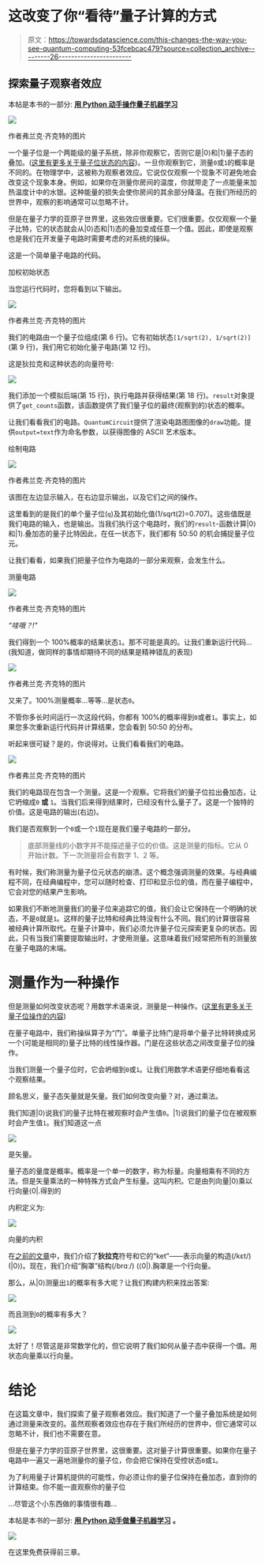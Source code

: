 # 这改变了你“看待”量子计算的方式

> 原文：<https://towardsdatascience.com/this-changes-the-way-you-see-quantum-computing-53fcebcac479?source=collection_archive---------26----------------------->

## 探索量子观察者效应

本帖是本书的一部分: [**用 Python 动手操作量子机器学习**](https://www.pyqml.com/page?ref=medium_see&dest=/)

![](img/e576155f1d504a75ecc879749c132ff5.png)

作者弗兰克·齐克特的图片

一个量子位是一个两能级的量子系统，除非你观察它，否则它是|0⟩和|1⟩量子态的叠加。([这里有更多关于量子位状态的内容](/hands-on-exploration-of-the-qubit-815bee3f30dd))。一旦你观察到它，测量`0`或`1`的概率是不同的。在物理学中，这被称为观察者效应。它说仅仅观察一个现象不可避免地会改变这个现象本身。例如，如果你在测量你房间的温度，你就带走了一点能量来加热温度计中的水银。这种能量的损失会使你房间的其余部分降温。在我们所经历的世界中，观察的影响通常可以忽略不计。

但是在量子力学的亚原子世界里，这些效应很重要。它们很重要。仅仅观察一个量子比特，它的状态就会从|0⟩态和|1⟩态的叠加变成任意一个值。因此，即使是观察也是我们在开发量子电路时需要考虑的对系统的操纵。

这是一个简单量子电路的代码。

加权初始状态

当您运行代码时，您将看到以下输出。

![](img/2f16f5a0e13f1e347ca8d044d4d0f96d.png)

作者弗兰克·齐克特的图片

我们的电路由一个量子位组成(第 6 行)。它有初始状态`[1/sqrt(2), 1/sqrt(2)]`(第 9 行)，我们用它初始化量子电路(第 12 行)。

这是狄拉克和这种状态的向量符号:

![](img/917c4cc6e5dc22bed317c68aa8c9ee41.png)

我们添加一个模拟后端(第 15 行)，执行电路并获得结果(第 18 行)。`result`对象提供了`get_counts`函数，该函数提供了我们量子位的最终(观察到的)状态的概率。

让我们看看我们的电路。`QuantumCircuit`提供了渲染电路图图像的`draw`功能。提供`output=text`作为命名参数，以获得图像的 ASCII 艺术版本。

绘制电路

![](img/6cd8cea99cbb169b2ba13f6cc8c41902.png)

作者弗兰克·齐克特的图片

该图在左边显示输入，在右边显示输出，以及它们之间的操作。

这里看到的是我们的单个量子位(`q`)及其初始化值(1/sqrt(2)=0.707)。这些值既是我们电路的输入，也是输出。当我们执行这个电路时，我们的`result`-函数计算|0⟩和|1⟩.叠加态的量子比特因此，在任一状态下，我们都有 50:50 的机会捕捉量子位元。

让我们看看，如果我们把量子位作为电路的一部分来观察，会发生什么。

测量电路

![](img/0e0b9af3aaab9e149cd890a141734ed3.png)

作者弗兰克·齐克特的图片

*“哇哦？!"*

我们得到一个 100%概率的结果状态`1`。那不可能是真的。让我们重新运行代码...(我知道，做同样的事情却期待不同的结果是精神错乱的表现)

![](img/74120f27e10309f2dd3ca60e4734cb91.png)

作者弗兰克·齐克特的图片

又来了。100%测量概率…等等…是状态`0`。

不管你多长时间运行一次这段代码，你都有 100%的概率得到`0`或者`1`。事实上，如果您多次重新运行代码并计算结果，您会看到 50:50 的分布。

听起来很可疑？是的，你说得对。让我们看看我们的电路。

![](img/24a0dfc12ab70ad1f4d34be59509c76c.png)

作者弗兰克·齐克特的图片

我们的电路现在包含一个测量。这是一个观察。它将我们的量子位拉出叠加态，让它坍缩成`0` **或** `1`。当我们后来得到结果时，已经没有什么量子了。这是一个独特的价值。这是电路的输出(右边)。

我们是否观察到一个`0`或一个`1`现在是我们量子电路的一部分。

> 底部测量线的小数字并不能描述量子位的价值。这是测量的指标。它从 0 开始计数。下一次测量将会有数字 1、2 等。

有时候，我们称测量为量子位元状态的崩溃。这个概念强调测量的效果。与经典编程不同，在经典编程中，您可以随时检查、打印和显示位的值，而在量子编程中，它会对您的结果产生影响。

如果我们不断地测量我们的量子位来追踪它的值，我们会让它保持在一个明确的状态，不是`0`就是`1`。这样的量子比特和经典比特没有什么不同。我们的计算很容易被经典计算所取代。在量子计算中，我们必须允许量子位元探索更复杂的状态。因此，只有当我们需要提取输出时，才使用测量。这意味着我们经常把所有的测量放在量子电路的末端。

# 测量作为一种操作

但是测量如何改变状态呢？用数学术语来说，测量是一种操作。([这里有更多关于量子位操作的内容](/you-dont-need-to-be-a-mathematician-to-master-quantum-computing-161026af8878))

在量子电路中，我们称操纵算子为“门”。单量子比特门是将单个量子比特转换成另一个(可能是相同的)量子比特的线性操作器。门是在这些状态之间改变量子位的操作。

当我们测量一个量子位时，它会坍缩到`0`或`1`。让我们用数学术语更仔细地看看这个观察结果。

顾名思义，量子态矢量就是矢量。我们如何改变向量？对，通过乘法。

我们知道|0⟩说我们的量子比特在被观察时会产生值`0`。|1⟩说我们的量子位在被观察时会产生值`1`。我们知道这一点

![](img/45715b3d676f2187c671e1941be86c08.png)

是矢量。

量子态的量度是概率。概率是一个单一的数字，称为标量。向量相乘有不同的方法。但是矢量乘法的一种特殊方式会产生标量。这叫内积。它是由列向量|0⟩乘以行向量⟨0|.得到的

内积定义为:

![](img/0120813964f1034b6e75c88a1bf4a989.png)

向量的内积

在[之前的文章](/hands-on-exploration-of-the-qubit-815bee3f30dd)中，我们介绍了**狄拉克**符号和它的“ket”——表示向量的构造(/kɛt/) (|0⟩)。现在，我们介绍“胸罩”结构(/brɑː/) (⟨0|).胸罩是一个行向量。

那么，从|0⟩测量出`1`的概率有多大呢？让我们构建内积来找出答案:

![](img/ea3a3d684ab3fb8561a702a16ba7b4ef.png)

而且测到`0`的概率有多大？

![](img/00aebca29ce95ee29a0de0948c2cfeec.png)

太好了！尽管这是非常数学化的，但它说明了我们如何从量子态中获得一个值。用状态向量乘以行向量。

# 结论

在这篇文章中，我们探索了量子观察者效应。我们知道了一个量子叠加系统是如何通过测量来改变的。虽然观察者效应也存在于我们所经历的世界中，但它通常可以忽略不计，我们也不需要在意。

但是在量子力学的亚原子世界里，这很重要。这对量子计算很重要。如果你在量子电路中一遍又一遍地测量你的量子位，你会把它保持在受控状态`0`或`1`。

为了利用量子计算机提供的可能性，你必须让你的量子位保持在叠加态，直到你的计算结束。你不能一直观察你的量子位

…尽管这个小东西做的事情很有趣…

本帖是本书的一部分: [**用 Python 动手做量子机器学习**](https://www.pyqml.com/page?ref=medium_see&dest=/) **。**

![](img/c619638a1887080f768a33a2b3701b5e.png)

在这里免费获得前三章。